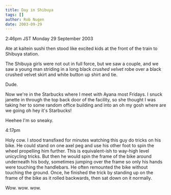```yaml
---
title: Day in Shibuya
tags: []
author: Rob Nugen
date: 2003-09-29
---
```


<p class=date>2:46pm JST Monday 29 September 2003</p>

<p>Ate at kaitein sushi then stood like excited kids at the front of
the train to Shibuya station.</p>

<p>The Shibuya girls were not out in full force, but we saw a couple,
and we saw a young man striding in a long black <em>crushed
velvet</em> robe over a black crushed velvet skirt and white button up
shirt and tie.</p>

<p>Dude.</p>

<p>Now we're in the Starbucks where I meet with Ayana most Fridays.  I
snuck janette in through the top back door of the facility, so she
thought I was taking her to some random office building and into an oh
my gosh where are we going oh hey it's Starbucks!</p>

<p>Heehee I'm so sneaky.</p>

<p class=date>4:17pm</p>

<p>Holy cow.  I stood transfixed for minutes watching this guy do
tricks on his bike.  He could stand on one axel peg and use his other
foot to spin the wheel propelling him further.  This is equivalent-ish
to way-high level unicycling tricks.  But then he would spin the frame
of the bike around underneath his body, sometimes jumping over the
frame so only his hands were touching the handlebars.  He often
remounted the bike without touching the ground.  Once, he finished the
trick by standing up on the frame of the bike as it rolled backwards,
then sat down on it normally.</p>

<p>Wow. wow. wow.</p>

